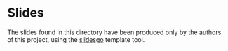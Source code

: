 # Slides

The slides found in this directory have been produced only by the authors of this project, using the [slidesgo](https://slidesgo.com/es/) template tool.
